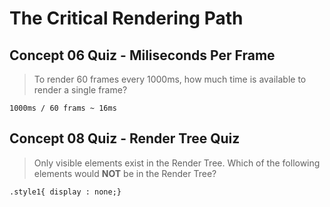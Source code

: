 #  The Critical Rendering Path

## Concept 06 Quiz - Miliseconds Per Frame

> To render 60 frames every 1000ms, how much time is available to render a single frame?

`1000ms / 60 frams ~ 16ms`

## Concept 08 Quiz - Render Tree Quiz

> Only visible elements exist in the Render Tree. Which of the following elements would **NOT** be in the Render Tree?

`.style1{ display : none;}`